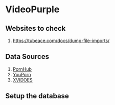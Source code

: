 # VideoPurple

## Websites to check

1. https://tubeace.com/docs/dump-file-imports/

## Data Sources

1. [PornHub](https://www.pornhub.com/webmasters)
1. [YouPorn](https://www.youporn.com/webmasters/embed-dump/)
1. [XVIDOES](https://info.xvideos.net/db)

## Setup the database
